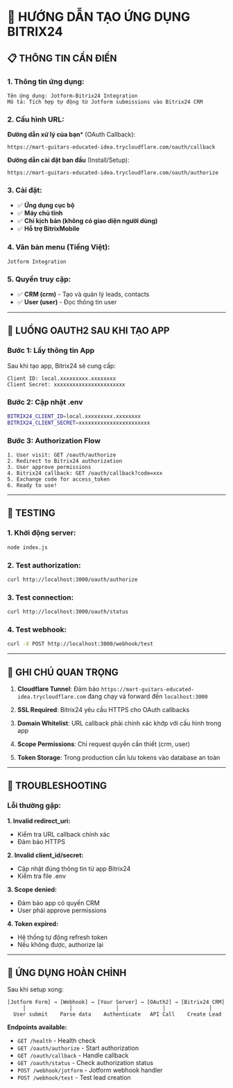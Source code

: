 # 🚀 HƯỚNG DẪN TẠO ỨNG DỤNG BITRIX24

## 📋 **THÔNG TIN CẦN ĐIỀN**

### **1. Thông tin ứng dụng:**
```
Tên ứng dụng: Jotform-Bitrix24 Integration
Mô tả: Tích hợp tự động từ Jotform submissions vào Bitrix24 CRM
```

### **2. Cấu hình URL:**

**Đường dẫn xử lý của bạn*** (OAuth Callback):
```
https://mart-guitars-educated-idea.trycloudflare.com/oauth/callback
```

**Đường dẫn cài đặt ban đầu** (Install/Setup):
```
https://mart-guitars-educated-idea.trycloudflare.com/oauth/authorize
```

### **3. Cài đặt:**
- ✅ **Ứng dụng cục bộ**
- ✅ **Máy chủ tĩnh** 
- ✅ **Chỉ kịch bản (không có giao diện người dùng)**
- ✅ **Hỗ trợ BitrixMobile**

### **4. Văn bản menu (Tiếng Việt):**
```
Jotform Integration
```

### **5. Quyền truy cập:**
- ✅ **CRM (crm)** - Tạo và quản lý leads, contacts
- ✅ **User (user)** - Đọc thông tin user

---

## 🔗 **LUỒNG OAUTH2 SAU KHI TẠO APP**

### **Bước 1: Lấy thông tin App**
Sau khi tạo app, Bitrix24 sẽ cung cấp:
```
Client ID: local.xxxxxxxxx.xxxxxxxx  
Client Secret: xxxxxxxxxxxxxxxxxxxxxxx
```

### **Bước 2: Cập nhật .env**
```bash
BITRIX24_CLIENT_ID=local.xxxxxxxxx.xxxxxxxx
BITRIX24_CLIENT_SECRET=xxxxxxxxxxxxxxxxxxxxxxx
```

### **Bước 3: Authorization Flow**
```
1. User visit: GET /oauth/authorize
2. Redirect to Bitrix24 authorization
3. User approve permissions
4. Bitrix24 callback: GET /oauth/callback?code=xxx
5. Exchange code for access_token
6. Ready to use!
```

---

## 🧪 **TESTING**

### **1. Khởi động server:**
```bash
node index.js
```

### **2. Test authorization:**
```bash
curl http://localhost:3000/oauth/authorize
```

### **3. Test connection:**
```bash
curl http://localhost:3000/oauth/status
```

### **4. Test webhook:**
```bash
curl -X POST http://localhost:3000/webhook/test
```

---

## 📝 **GHI CHÚ QUAN TRỌNG**

1. **Cloudflare Tunnel**: Đảm bảo `https://mart-guitars-educated-idea.trycloudflare.com` đang chạy và forward đến `localhost:3000`

2. **SSL Required**: Bitrix24 yêu cầu HTTPS cho OAuth callbacks

3. **Domain Whitelist**: URL callback phải chính xác khớp với cấu hình trong app

4. **Scope Permissions**: Chỉ request quyền cần thiết (crm, user)

5. **Token Storage**: Trong production cần lưu tokens vào database an toàn

---

## 🔧 **TROUBLESHOOTING**

### **Lỗi thường gặp:**

**1. Invalid redirect_uri:**
- Kiểm tra URL callback chính xác
- Đảm bảo HTTPS

**2. Invalid client_id/secret:**
- Cập nhật đúng thông tin từ app Bitrix24
- Kiểm tra file .env

**3. Scope denied:**
- Đảm bảo app có quyền CRM
- User phải approve permissions

**4. Token expired:**
- Hệ thống tự động refresh token
- Nếu không được, authorize lại

---

## 📱 **ỨNG DỤNG HOÀN CHỈNH**

Sau khi setup xong:

```
[Jotform Form] → [Webhook] → [Your Server] → [OAuth2] → [Bitrix24 CRM]
     │              │              │              │              │
  User submit    Parse data    Authenticate   API Call    Create Lead
```

**Endpoints available:**
- `GET /health` - Health check
- `GET /oauth/authorize` - Start authorization
- `GET /oauth/callback` - Handle callback  
- `GET /oauth/status` - Check authorization status
- `POST /webhook/jotform` - Jotform webhook handler
- `POST /webhook/test` - Test lead creation
